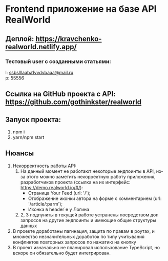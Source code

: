 
# Frontend приложение на базе API RealWorld

## Деплой: https://kravchenko-realworld.netlify.app/
### Тестовый user с созданными статьями: 
l: ssbslllaaba1vvdvbaaa@mail.ru  
p: 55556

## Ссылка на GitHub проекта с API: https://github.com/gothinkster/realworld

## Запуск проекта:
1. npm i
2. yarn/npm start

## Нюансы
1. Некорректность работы API:
   1) На данный момент не работают некоторые эндпоинты в API, из-за этого можно заметить некорректную работу приложения, разработчиков проекта (ссылка на их интерфейс: https://demo.realworld.io/#/):
      - Страница Your Feed (url: '/');
      - Отображение иконки автора на форме с комментарием (url: '/article/:parm');
      - Иконка в header`e у Логина
   2) 2, 3 подпункты в текущей работе устранены посредством доп запросов на другие эндпоинты и имеющие общие структуры данных
2. В проекте доработаны пагинация, защита по правам в роутах, и множество незначительных доработок по типу учитывания конфликтов повторных запросов по нажатию на кнопку 
3. В проект изначально не планировал использование TypeScript, но вскоре он обязательно будет интегрирован.  
